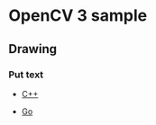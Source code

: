 # OpenCV 3 sample

## Drawing
 
### Put text
 
 * [C++](./cpp/drawing/put_text_sample)
 
 * [Go](./golang/drawing/put_text_sample)
 